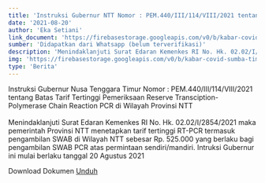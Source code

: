 ```yaml
---
title: 'Instruksi Gubernur NTT Nomor : PEM.440/III/114/VIII/2021 tentang Batas Tarif Tertinggi Pemeriksaan Reserve Transciption- Polymerase Chain Reaction PCR di Wilayah Provinsi NTT'
date: '2021-08-20'
author: 'Eka Setiani'
link_document: 'https://firebasestorage.googleapis.com/v0/b/kabar-covid-sumba-timur.appspot.com/o/data-kabar-berita%2FPCR.pdf?alt=media&token=bd862be1-da86-4e97-b232-010ac29ecafc'
sumber: 'Didapatkan dari Whatsapp (belum terverifikasi)'
description: 'Menindaklanjuti Surat Edaran Kemenkes RI No. Hk. 02.02/I/2854/2021 maka pemerintah Provinsi NTT menetapkan tarif tertinggi RT-PCR termasuk pengambilan SWAB...'
img: 'https://firebasestorage.googleapis.com/v0/b/kabar-covid-sumba-timur.appspot.com/o/data-kabar-berita%2FScreenshot%20from%202021-08-23%2011-00-49.png?alt=media&token=d535cf56-e68f-4889-bc78-54a0f9baadc5'
type: 'Berita'
---
```


Instruksi Gubernur Nusa Tenggara Timur Nomor : PEM.440/III/114/VIII/2021 tentang Batas Tarif Tertinggi Pemeriksaan Reserve Transciption- Polymerase Chain Reaction PCR di Wilayah Provinsi NTT
<br/>
<br/>
Menindaklanjuti Surat Edaran Kemenkes RI No. Hk. 02.02/I/2854/2021 maka pemerintah Provinsi NTT menetapkan tarif tertinggi RT-PCR termasuk pengambilan SWAB di Wilayah NTT sebesar Rp. 525.000 yang berlaku bagi pengambilan SWAB PCR atas permintaan sendiri/mandiri. Intruksi Gubernur ini mulai berlaku tanggal 20 Agustus 2021

Download Dokumen <a href="https://firebasestorage.googleapis.com/v0/b/kabar-covid-sumba-timur.appspot.com/o/data-kabar-berita%2FPCR.pdf?alt=media&token=bd862be1-da86-4e97-b232-010ac29ecafc" target="\_blank" rel="noopener">Unduh</a>
